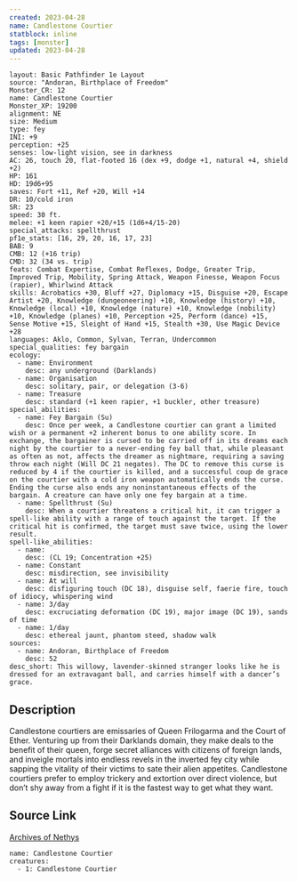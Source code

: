 ```yaml
---
created: 2023-04-28
name: Candlestone Courtier
statblock: inline
tags: [monster]
updated: 2023-04-28
---
```

```statblock
layout: Basic Pathfinder 1e Layout
source: "Andoran, Birthplace of Freedom"
Monster_CR: 12
name: Candlestone Courtier
Monster_XP: 19200
alignment: NE
size: Medium
type: fey
INI: +9
perception: +25
senses: low-light vision, see in darkness
AC: 26, touch 20, flat-footed 16 (dex +9, dodge +1, natural +4, shield +2)
HP: 161
HD: 19d6+95
saves: Fort +11, Ref +20, Will +14
DR: 10/cold iron
SR: 23
speed: 30 ft.
melee: +1 keen rapier +20/+15 (1d6+4/15-20)
special_attacks: spellthrust
pf1e_stats: [16, 29, 20, 16, 17, 23]
BAB: 9
CMB: 12 (+16 trip)
CMD: 32 (34 vs. trip)
feats: Combat Expertise, Combat Reflexes, Dodge, Greater Trip, Improved Trip, Mobility, Spring Attack, Weapon Finesse, Weapon Focus (rapier), Whirlwind Attack
skills: Acrobatics +30, Bluff +27, Diplomacy +15, Disguise +20, Escape Artist +20, Knowledge (dungeoneering) +10, Knowledge (history) +10, Knowledge (local) +10, Knowledge (nature) +10, Knowledge (nobility) +10, Knowledge (planes) +10, Perception +25, Perform (dance) +15, Sense Motive +15, Sleight of Hand +15, Stealth +30, Use Magic Device +28
languages: Aklo, Common, Sylvan, Terran, Undercommon
special_qualities: fey bargain
ecology:
  - name: Environment
    desc: any underground (Darklands)
  - name: Organisation
    desc: solitary, pair, or delegation (3-6)
  - name: Treasure
    desc: standard (+1 keen rapier, +1 buckler, other treasure)
special_abilities:
  - name: Fey Bargain (Su)
    desc: Once per week, a Candlestone courtier can grant a limited wish or a permanent +2 inherent bonus to one ability score. In exchange, the bargainer is cursed to be carried off in its dreams each night by the courtier to a never-ending fey ball that, while pleasant as often as not, affects the dreamer as nightmare, requiring a saving throw each night (Will DC 21 negates). The DC to remove this curse is reduced by 4 if the courtier is killed, and a successful coup de grace on the courtier with a cold iron weapon automatically ends the curse. Ending the curse also ends any noninstantaneous effects of the bargain. A creature can have only one fey bargain at a time.
  - name: Spellthrust (Su)
    desc: When a courtier threatens a critical hit, it can trigger a spell-like ability with a range of touch against the target. If the critical hit is confirmed, the target must save twice, using the lower result.
spell-like_abilities:
  - name:
    desc: (CL 19; Concentration +25)
  - name: Constant
    desc: misdirection, see invisibility
  - name: At will
    desc: disfiguring touch (DC 18), disguise self, faerie fire, touch of idiocy, whispering wind
  - name: 3/day
    desc: excruciating deformation (DC 19), major image (DC 19), sands of time
  - name: 1/day
    desc: ethereal jaunt, phantom steed, shadow walk
sources:
  - name: Andoran, Birthplace of Freedom
    desc: 52
desc_short: This willowy, lavender-skinned stranger looks like he is dressed for an extravagant ball, and carries himself with a dancer’s grace.
```
## Description
Candlestone courtiers are emissaries of Queen Frilogarma and the Court of Ether. Venturing up from their Darklands domain, they make deals to the benefit of their queen, forge secret alliances with citizens of foreign lands, and inveigle mortals into endless revels in the inverted fey city while sapping the vitality of their victims to sate their alien appetites. Candlestone courtiers prefer to employ trickery and extortion over direct violence, but don’t shy away from a fight if it is the fastest way to get what they want.
## Source Link
[Archives of Nethys](https://aonprd.com/MonsterDisplay.aspx?ItemName=Candlestone%20Courtier)
```encounter-table
name: Candlestone Courtier
creatures:
  - 1: Candlestone Courtier
```
